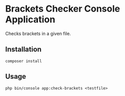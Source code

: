 # Brackets Checker Console Application

Checks brackets in a given file.

Installation
---------

```
composer install
```

Usage
---------

```
php bin/console app:check-brackets <testfile>
```